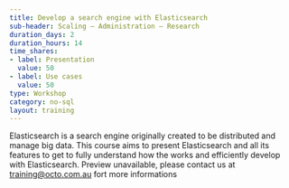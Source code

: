 ```yaml
---
title: Develop a search engine with Elasticsearch
sub-header: Scaling – Administration – Research
duration_days: 2
duration_hours: 14
time_shares:
- label: Presentation
  value: 50
- label: Use cases
  value: 50
type: Workshop
category: no-sql
layout: training
---
```


Elasticsearch is a search engine originally created to be distributed and manage big data. This course aims to present Elasticsearch and all its features to get to fully understand how the  works and efficiently develop with Elasticsearch.
Preview unavailable, please contact us at training@octo.com.au fort more informations